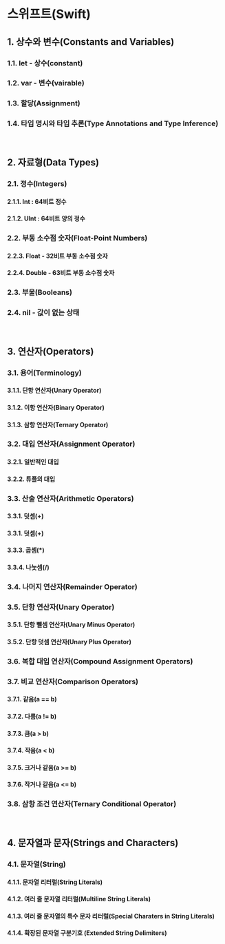 # 스위프트(Swift)

## 1. 상수와 변수(Constants and Variables)
### 1.1. let - 상수(constant)
### 1.2. var - 변수(vairable)
### 1.3. 할당(Assignment)
### 1.4. 타입 명시와 타입 추론(Type Annotations and Type Inference)

<br>

## 2. 자료형(Data Types)
### 2.1. 정수(Integers)
#### 2.1.1. Int : 64비트 정수
#### 2.1.2. UInt : 64비트 양의 정수
### 2.2. 부동 소수점 숫자(Float-Point Numbers)
#### 2.2.3. Float - 32비트 부동 소수점 숫자
#### 2.2.4. Double - 63비트 부동 소수점 숫자
### 2.3. 부울(Booleans)
### 2.4. nil - 값이 없는 상태

<br>

## 3. 연산자(Operators)
### 3.1. 용어(Terminology)
#### 3.1.1. 단항 연산자(Unary Operator)
#### 3.1.2. 이항 연산자(Binary Operator)
#### 3.1.3. 삼항 연산자(Ternary Operator)
### 3.2. 대입 연산자(Assignment Operator)
#### 3.2.1. 일반적인 대입
#### 3.2.2. 튜플의 대입
### 3.3. 산술 연산자(Arithmetic Operators)
#### 3.3.1. 덧셈(+)
#### 3.3.1. 덧셈(+)
#### 3.3.3. 곱셈(*)
#### 3.3.4. 나눗셈(/)
### 3.4. 나머지 연산자(Remainder Operator)
### 3.5. 단항 연산자(Unary Operator)
#### 3.5.1. 단항 뺄셈 연산자(Unary Minus Operator)
#### 3.5.2. 단항 덧셈 연산자(Unary Plus Operator)
### 3.6. 복합 대입 연산자(Compound Assignment Operators)
### 3.7. 비교 연산자(Comparison Operators)
#### 3.7.1. 같음(a == b)
#### 3.7.2. 다름(a != b)
#### 3.7.3. 큼(a > b)
#### 3.7.4. 작음(a < b)
#### 3.7.5. 크거나 같음(a >= b)
#### 3.7.6. 작거나 같음(a <= b)
### 3.8. 삼항 조건 연산자(Ternary Conditional Operator)

<br>

## 4. 문자열과 문자(Strings and Characters)
### 4.1. 문자열(String)
#### 4.1.1. 문자열 리터럴(String Literals)
#### 4.1.2. 여러 줄 문자열 리터럴(Multiline String Literals)
#### 4.1.3. 여러 줄 문자열의 특수 문자 리터럴(Special Charaters in String Literals)
#### 4.1.4. 확장된 문자열 구분기호 (Extended String Delimiters)